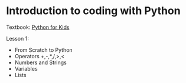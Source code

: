 # Introduction to coding with Python

Textbook: [Python for Kids](https://www.amazon.com/Python-Kids-Playful-Introduction-Programming/dp/1593274076)

Lesson 1: 
- From Scratch to Python
- Operators +,-,*,/,>,<
- Numbers and Strings
- Variables  
- Lists
